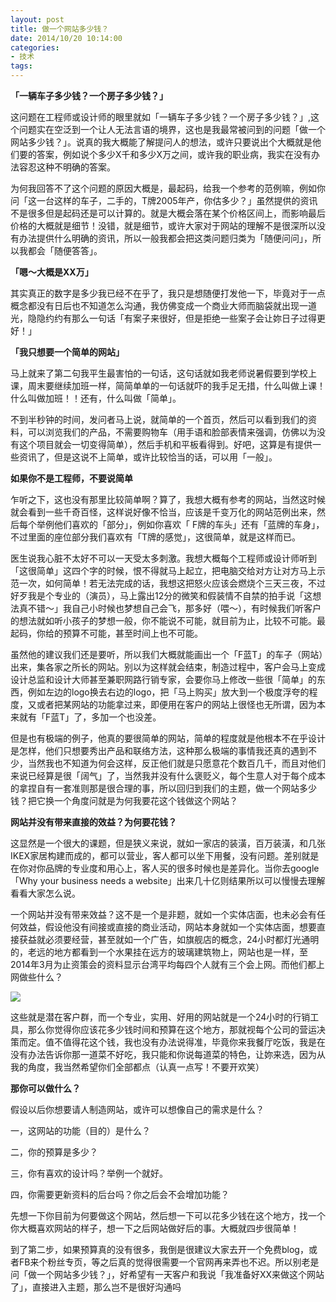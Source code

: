 ```yaml
---
layout: post
title: 做一个网站多少钱？
date: 2014/10/20 10:14:00
categories: 
- 技术
tags: 
---
```


**「一辆车子多少钱？一个房子多少钱？」**

这问题在工程师或设计师的眼里就如「一辆车子多少钱？一个房子多少钱？」,这个问题实在空泛到一个让人无法言语的境界，这也是我最常被问到的问题「做一个网站多少钱？」。说真的我大概能了解提问人的想法，或许只要说出个大概就是他们要的答案，例如说个多少X千和多少X万之间，或许我的职业病，我实在没有办法容忍这种不明确的答案。

为何我回答不了这个问题的原因大概是，最起码，给我一个参考的范例嘛，例如你问「这一台这样的车子，二手的，T牌2005年产，你估多少？」虽然提供的资讯不是很多但是起码还是可以计算的。就是大概会落在某个价格区间上，而影响最后价格的大概就是细节！没错，就是细节，或许大家对于网站的理解不是很深所以没有办法提供什么明确的资讯，所以一般我都会把这类问题归类为「随便问问」，所以我都会「随便答答」。

**「嗯～大概是XX万」**

其实真正的数字是多少我已经不在乎了，我只是想随便打发他一下，毕竟对于一点概念都没有日后也不知道怎么沟通，我仿佛变成一个商业大师而脑袋就出现一道光，隐隐约约有那么一句话「有案子来很好，但是拒绝一些案子会让妳日子过得更好！」

**「我只想要一个简单的网站」**

马上就来了第二句我平生最害怕的一句话，这句话就如我老师说暑假要到学校上课，周末要继续加班一样，简简单单的一句话就吓的我手足无措，什么叫做上课！什么叫做加班！！还有，什么叫做「简单」。

不到半秒钟的时间，发问者马上说，就简单的一个首页，然后可以看到我们的资料，可以浏览我们的产品，不需要购物车（用手语和脸部表情来强调，仿佛以为没有这个项目就会一切变得简单），然后手机和平板看得到。好吧，这算是有提供一些资讯了，但是这说不上简单，或许比较恰当的话，可以用「一般」。

**如果你不是工程师，不要说简单**

乍听之下，这也没有那里比较简单啊？算了，我想大概有参考的网站，当然这时候就会看到一些千奇百怪，这样说好像不恰当，应该是千变万化的网站范例出来，然后每个举例他们喜欢的「部分」，例如你喜欢「 F牌的车头」还有「蓝牌的车身」，不过里面的座位部分我们喜欢有「T牌的感觉」，这很简单，就是这样而已。

医生说我心脏不太好不可以一天受太多刺激。我想大概每个工程师或设计师听到「这很简单」这四个字的时候，恨不得就马上起立，把电脑交给对方让对方马上示范一次，如何简单！若无法完成的话，我想这把怒火应该会燃烧个三天三夜，不过好歹我是个专业的（演员），马上露出12分的微笑和假装情不自禁的拍手说「这想法真不错～」我自己小时候也梦想自己会飞，那多好（喂～），有时候我们听客户的想法就如听小孩子的梦想一般，你不能说不可能，就目前为止，比较不可能。最起码，你给的预算不可能，甚至时间上也不可能。

虽然他的建议我们还是要听，所以我们大概就能画出一个「F蓝T」的车子（网站）出来，集各家之所长的网站。别以为这样就会结束，制造过程中，客户会马上变成设计总监和设计大师甚至兼职网路行销专家，会要你马上修改一些很「简单」的东西，例如左边的logo换去右边的logo，把「马上购买」放大到一个极度浮夸的程度，又或者把某网站的功能拿过来，即便用在客户的网站上很怪也无所谓，因为本来就有「F蓝T」了，多加一个也没差。

但是也有极端的例子，他真的要很简单的网站，简单的程度就是他根本不在乎设计是怎样，他们只想要秀出产品和联络方法，这种那么极端的事情我还真的遇到不少，当然我也不知道为何会这样，反正他们就是只愿意花个数百几千，而且对他们来说已经算是很「阔气」了，当然我并没有什么褒贬义，每个生意人对于每个成本的拿捏自有一套准则那是很合理的事，所以回归到我们的主题，做一个网站多少钱？把它换一个角度问就是为何我要花这个钱做这个网站？

**网站并没有带来直接的效益？为何要花钱？**

这显然是一个很大的课题，但是狭义来说，就如一家店的装潢，百万装潢，和几张IKEX家居构建而成的，都可以营业，客人都可以坐下用餐，没有问题。差别就是在你对你品牌的专业度和用心上，客人买的很多时候也是差异化。当你去google 「Why your business needs a website」出来几十亿则结果所以可以慢慢去理解看看大家怎么说。

一个网站并没有带来效益？这不是一个是非题，就如一个实体店面，也未必会有任何效益，假设他没有间接或直接的商业活动，网站本身就如一个实体店面，想要直接获益就必须要经营，甚至就如一个广告，如旗舰店的概念，24小时都灯光通明的，老远的地方都看到一个水果挂在远方的玻璃建筑物上，网站也是一样，至2014年3月为止资策会的资料显示台湾平均每四个人就有三个会上网。而他们都上网做些什么？

![][1]

这些就是潜在客户群，而一个专业，实用、好用的网站就是一个24小时的行销工具，那么你觉得你应该花多少钱时间和预算在这个地方，那就视每个公司的营运决策而定。值不值得花这个钱，我也没有办法说得准，毕竟你来我餐厅吃饭，我是在没有办法告诉你那一道菜不好吃，我只能和你说每道菜的特色，让妳来选，因为从我的角度，我当然希望你们全部都点（认真一点写！不要开欢笑）

**那你可以做什么？**

假设以后你想要请人制造网站，或许可以想像自己的需求是什么？

一，这网站的功能（目的）是什么？

二，你的预算是多少？

三，你有喜欢的设计吗？举例一个就好。

四，你需要更新资料的后台吗？你之后会不会增加功能？

先想一下你目前为何要做这个网站，然后想一下可以花多少钱在这个地方，找一个你大概喜欢网站的样子，想一下之后网站做好后的事。大概就四步很简单！

到了第二步，如果预算真的没有很多，我倒是很建议大家去开一个免费blog，或者FB来个粉丝专页，等之后真的觉得很需要一个官网再来弄也不迟。所以别老是问「做一个网站多少钱？」，好希望有一天客户和我说「我准备好XX来做这个网站了」，直接进入主题，那么岂不是很好沟通吗

[1]: http://mmbiz.qpic.cn/mmbiz/NVvB3l3e9aFjfF19XbYpABn9VEjk8xZ4gIYna2e7oVctmYwicPsIcB95MCkib86IlkKviax3JSXdyYzsXHWQibMNrw/0
